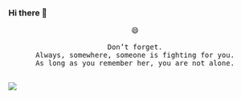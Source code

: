 ### Hi there 👋

<p align="center">
 😄
<br/>
<br/>
<samp>
 Don’t forget.<br>
Always, somewhere, someone is fighting for you.<br/>
As long as you remember her, you are not alone.<br/><br/>
 </samp>
</p>

![](https://visitor-badge.glitch.me/badge?page_id=sendya)

<!--
**sendya/sendya** is a ✨ _special_ ✨ repository because its `README.md` (this file) appears on your GitHub profile.

Here are some ideas to get you started:

- 🔭 I’m currently working on ...
- 🌱 I’m currently learning ...
- 👯 I’m looking to collaborate on ...
- 🤔 I’m looking for help with ...
- 💬 Ask me about ...
- 📫 How to reach me: ...
- 😄 Pronouns: ...
- ⚡ Fun fact: ...
-->
